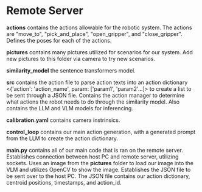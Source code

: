 # Remote Server
**actions** contains the actions allowable for the robotic system. The actions are "move_to", "pick_and_place", "open_gripper", and "close_gripper". Defines the poses for each of the actions.

**pictures** contains many pictures utilized for scenarios for our system. Add new pictures to this folder via camera to try new scenarios.

**similarity_model** the sentence transformers model.

**src** contains the action file to parse action texts into an action dictionary <{'action': 'action_name', param: ['param1', 'param2'...]> to create a list to be sent through a JSON file. Contains the action manager to determine what actions the robot needs to do through the similarity model. Also contains the LLM and VLM models for inferencing.

**calibration.yaml** contains camera instrinsics.

**control_loop** contains our main action generation, with a generated prompt from the LLM to create the action dictionary.

**main.py** contains all of our main code that is ran on the remote server. Establishes connection between host PC and remote server, utilizing sockets. Uses an image from the **pictures** folder to load our image into the VLM and utilizes OpenCV to show the image. Establishes the JSON file to be sent over to the host PC. The JSON file contains our action dictionary, centroid positions, timestamps, and action_id.  

